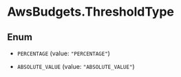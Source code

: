 # AwsBudgets.ThresholdType

## Enum


* `PERCENTAGE` (value: `"PERCENTAGE"`)

* `ABSOLUTE_VALUE` (value: `"ABSOLUTE_VALUE"`)


